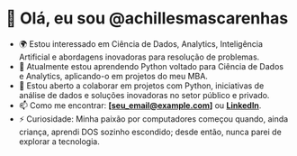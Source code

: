 # 👋 Olá, eu sou @achillesmascarenhas
- 🌍 Estou interessado em Ciência de Dados, Analytics, Inteligência Artificial e abordagens inovadoras para resolução de problemas.
- 🧠 Atualmente estou aprendendo Python voltado para Ciência de Dados e Analytics, aplicando-o em projetos do meu MBA.
- 🤝 Estou aberto a colaborar em projetos com Python, iniciativas de análise de dados e soluções inovadoras no setor público e privado.
- 📫 Como me encontrar: **[seu_email@example.com]** ou **[LinkedIn](https://www.linkedin.com/in/achilles-mascarenhas-carvalho-096bb932)**.
- ⚡ Curiosidade: Minha paixão por computadores começou quando, ainda criança, aprendi DOS sozinho escondido; desde então, nunca parei de explorar a tecnologia.


<!---
achillesmascarenhas/achillesmascarenhas is a ✨ special ✨ repository because its `README.md` (this file) appears on your GitHub profile.
You can click the Preview link to take a look at your changes.
--->
